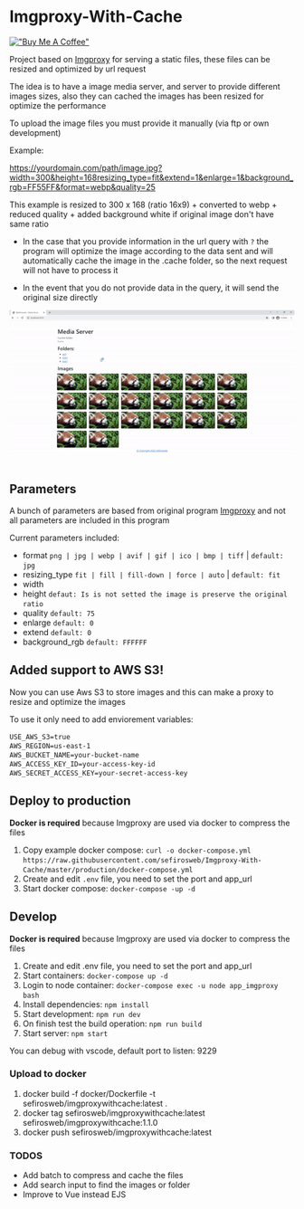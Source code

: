 # Imgproxy-With-Cache

[!["Buy Me A Coffee"](https://www.buymeacoffee.com/assets/img/custom_images/orange_img.png)](https://www.buymeacoffee.com/sefirosweb)

Project based on [Imgproxy](https://github.com/imgproxy/imgproxy) for serving a static files, these files can be resized and optimized by url request

The idea is to have a image media server, and server to provide different images sizes, also they can cached the images has been resized for optimize the performance

To upload the image files you must provide it manually (via ftp or own development)

Example:

https://yourdomain.com/path/image.jpg?width=300&height=168resizing_type=fit&extend=1&enlarge=1&background_rgb=FF55FF&format=webp&quality=25

This example is resized to 300 x 168 (ratio 16x9) + converted to webp + reduced quality + added background white if original image don't have same ratio

- In the case that you provide information in the url query with `?` the program will optimize the image according to the data sent and will automatically cache the image in the .cache folder, so the next request will not have to process it

- In the event that you do not provide data in the query, it will send the original size directly

![image](https://raw.githubusercontent.com/sefirosweb/Imgproxy-With-Cache/master/docs/how_to.gif)

## Parameters

A bunch of parameters are based from original program [Imgproxy](https://docs.imgproxy.net/generating_the_url) and not all parameters are included in this program

Current parameters included:

- format `png | jpg | webp | avif | gif | ico | bmp | tiff` | `default: jpg`
- resizing_type `fit | fill | fill-down | force | auto` | `default: fit`
- width
- height `defaut: Is is not setted the image is preserve the original ratio`
- quality `default: 75`
- enlarge `default: 0`
- extend `default: 0`
- background_rgb `default: FFFFFF`

## Added support to AWS S3!

Now you can use Aws S3 to store images and this can make a proxy to resize and optimize the images

To use it only need to add enviorement variables:

```env
USE_AWS_S3=true
AWS_REGION=us-east-1
AWS_BUCKET_NAME=your-bucket-name
AWS_ACCESS_KEY_ID=your-access-key-id
AWS_SECRET_ACCESS_KEY=your-secret-access-key
```

## Deploy to production

**Docker is required** because Imgproxy are used via docker to compress the files

1. Copy example docker compose: `curl -o docker-compose.yml https://raw.githubusercontent.com/sefirosweb/Imgproxy-With-Cache/master/production/docker-compose.yml`
2. Create and edit `.env` file, you need to set the port and app_url
3. Start docker compose: `docker-compose -up -d`

## Develop

**Docker is required** because Imgproxy are used via docker to compress the files

1. Create and edit .env file, you need to set the port and app_url
2. Start containers: `docker-compose up -d`
3. Login to node container: `docker-compose exec -u node app_imgproxy bash`
4. Install dependencies: `npm install`
5. Start development: `npm run dev`
6. On finish test the build operation: `npm run build`
7. Start server: `npm start`

You can debug with vscode, default port to listen: 9229

### Upload to docker

1. docker build -f docker/Dockerfile -t sefirosweb/imgproxywithcache:latest .
2. docker tag sefirosweb/imgproxywithcache:latest sefirosweb/imgproxywithcache:1.1.0
3. docker push sefirosweb/imgproxywithcache:latest

### TODOS

- Add batch to compress and cache the files
- Add search input to find the images or folder
- Improve to Vue instead EJS

